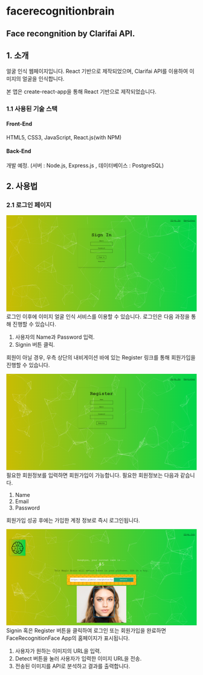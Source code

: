 # facerecognitionbrain

## Face recongnition by Clarifai API.

## 1. 소개

얼굴 인식 웹페이지입니다. React 기반으로 제작되었으며, Clarifai API를 이용하여 이미지의 얼굴을 인식합니다.

본 앱은 create-react-app을 통해 React 기반으로 제작되었습니다.

### 1.1 사용된 기술 스택

#### Front-End

HTML5, CSS3, JavaScript, React.js(with NPM)

#### Back-End

개발 예정. (서버 : Node.js, Express.js , 데이터베이스 : PostgreSQL)

## 2. 사용법

### 2.1 로그인 페이지

![로그인](./readmeSrc/signin.png)
로그인 이후에 이미지 얼굴 인식 서비스를 이용할 수 있습니다. 로그인은 다음 과정을 통해 진행할 수 있습니다.

1. 사용자의 Name과 Password 입력.
2. Signin 버튼 클릭.

회원이 아닐 경우, 우측 상단의 내비게이션 바에 있는 Register 링크를 통해 회원가입을 진행할 수 있습니다.

![회원가입](./readmeSrc/register.png)
필요한 회원정보를 입력하면 회원가입이 가능합니다. 필요한 회원정보는 다음과 같습니다.

1. Name
2. Email
3. Password

회원가입 성공 후에는 가입한 계정 정보로 즉시 로그인됩니다.

![홈페이지](./readmeSrc/home.png)
Signin 혹은 Register 버튼을 클릭하여 로그인 또는 회원가입을 완료하면 FaceRecognitionFace App의 홈페이지가 표시됩니다.

1. 사용자가 원하는 이미지의 URL을 입력.
2. Detect 버튼을 눌러 사용자가 입력한 이미지 URL을 전송.
3. 전송된 이미지를 API로 분석하고 결과를 출력합니다.
